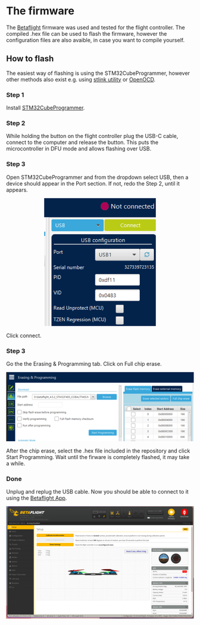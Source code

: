 # The firmware

The [Betaflight](https://github.com/betaflight/betaflight) firmware was used and tested for the flight controller. The compiled .hex file can be used to flash the firmware, however the configuration files are also avaible, in case you want to compile yourself.

## How to flash

The easiest way of flashing is using the STM32CubeProgrammer, however other methods also exist e.g. using [stlink utility](https://github.com/stlink-org/stlink) or [OpenOCD](https://github.com/openocd-org/openocd).

### Step 1
Install [STM32CubeProgrammer](https://www.st.com/en/development-tools/stm32cubeprog.html). 

### Step 2
While holding the button on the flight controller plug the USB-C cable, connect to the computer and release the button. This puts the microcontroller in DFU mode and allows flashing over USB.

### Step 3

Open STM32CubeProgrammer and from the dropdown select USB, then a device should appear in the Port section. If not, redo the Step 2, until it appears.

<div style="text-align:center;">
<img src="../../images/dfu.png" alt="Programmer DFU" style="width: 300px;">
</div>

Click connect.

### Step 3

Go the the Erasing & Programming tab. Click on Full chip erase.

<div style="text-align:center;">
<img src="../../images/programming.png" alt="Programming tab" style="width: 600px;">
</div>

After the chip erase, select the .hex file included in the repository and click Start Programming. Wait until the firware is completely flashed, it may take a while.

### Done

Unplug and replug the USB cable. Now you should be able to connect to it using the [Betaflight App](https://github.com/betaflight/betaflight-configurator).

<div style="text-align:center;">
<img src="../../images/betaflight_configurator.png" alt="Betaflight configurator" style="width: 600px;">
</div>